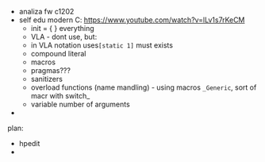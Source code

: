 - analiza fw c1202
- self edu modern C: https://www.youtube.com/watch?v=lLv1s7rKeCM
	- init = { }  everything
	- VLA - dont use, but:
	-  in VLA notation  uses``[static 1]`` must exists
	- compound literal
	- macros
	- pragmas???
	- sanitizers
	- overload functions (name mandling) - using macros ``_Generic``, sort of macr with switch_
	- variable number of arguments
- 


plan:
- hpedit
- 